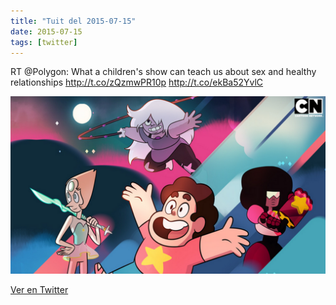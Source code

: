```yaml
---
title: "Tuit del 2015-07-15"
date: 2015-07-15
tags: [twitter]
---
```


RT @Polygon: What a children's show can teach us about sex and healthy relationships http://t.co/zQzmwPR10p http://t.co/ekBa52YvlC

![Imagen](/assets/images/621380353551388672-CJ5LEwDWUAEkTTl.png)

[Ver en Twitter](https://twitter.com/i/web/status/621380353551388672)
